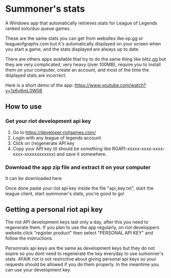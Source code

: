 # Summoner's stats
A Windows app that automatically retrieves stats for League of Legends ranked solo/duo queue games.

These are the same stats you can get from websites like op.gg or leagueofgraphs.com but it's automatically displayed on your screen when you start a game, and the stats displayed are always up to date.

There are others apps available that try to do the same thing like blitz.gg but they are very complicated, very heavy (over 100MB), require you to install them on your computer, create an account, and most of the time the displayed stats are incorrect.

Here is a short demo of the app: https://www.youtube.com/watch?v=1z6y6mL0W08

## How to use

### Get your riot development api key

1. Go to https://developer.riotgames.com/
2. Login with any league of legends account
3. Click on (re)generate API key
4. Copy your API key (it should be something like RGAPI-xxxxx-xxxx-xxxx-xxxx-xxxxxxxxxxxx) and save it somewhere.

### Download the app zip file and extract it on your computer

It can be downloaded here

Once done paste your riot api key inside the file "api_key.txt", start the league client, start summoner's stats, you're good to go!

## Getting a personal riot api key

The riot API development keys last only a day, after this you need to regenerate them. If you plan to use the app regularly, on riot developpers website click "register product" then select "PERSONAL API KEY" and follow the instructions.

Personnals api keys are the same as development keys but they do not expire so you dont need to regenerate the key everyday to use sumonner's stats. AFAIK riot is not restrictive about giving personal api keys so your requests should be allowed if you do them properly. In the meantime you can use your development key.

